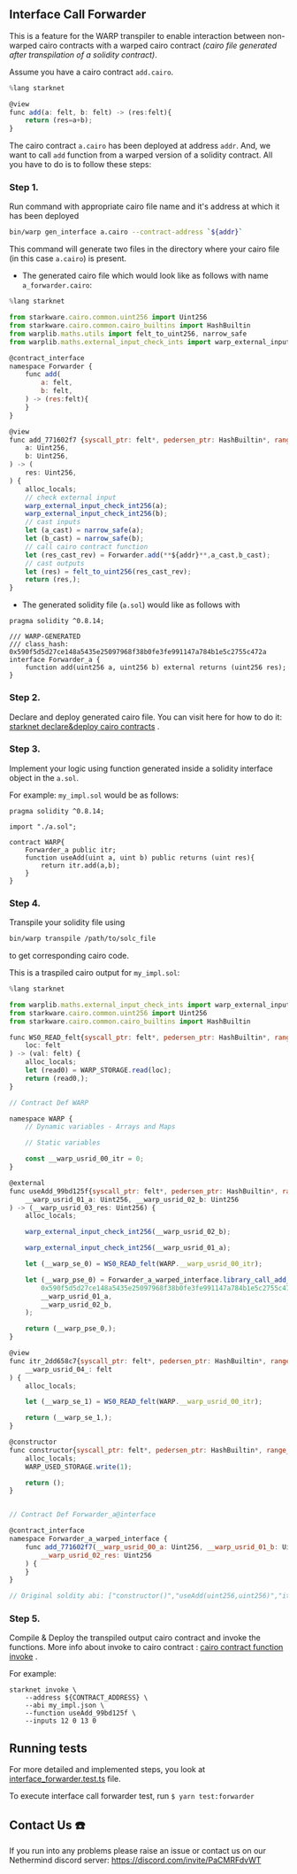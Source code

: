## Interface Call Forwarder

This is a feature for the WARP transpiler to enable interaction between non-warped cairo contracts with a warped cairo contract _(cairo file generated after transpilation of a solidity contract)_.

Assume you have a cairo contract `add.cairo`.

```js
%lang starknet

@view
func add(a: felt, b: felt) -> (res:felt){
    return (res=a+b);
}
```

The cairo contract `a.cairo` has been deployed at address `addr`. And, we want to call `add` function from a warped version of a solidity contract. All you have to do is to follow these steps:

### Step 1.

Run command with appropriate cairo file name and it's address at which it has been deployed

```sh
bin/warp gen_interface a.cairo --contract-address `${addr}`
```

This command will generate two files in the directory where your cairo file (in this case `a.cairo`) is present.

- The generated cairo file which would look like as follows with name `a_forwarder.cairo`:

```js
%lang starknet

from starkware.cairo.common.uint256 import Uint256
from starkware.cairo.common.cairo_builtins import HashBuiltin
from warplib.maths.utils import felt_to_uint256, narrow_safe
from warplib.maths.external_input_check_ints import warp_external_input_check_int256

@contract_interface
namespace Forwarder {
    func add(
        a: felt,
        b: felt,
    ) -> (res:felt){
    }
}

@view
func add_771602f7 {syscall_ptr: felt*, pedersen_ptr: HashBuiltin*, range_check_ptr: felt}(
    a: Uint256,
    b: Uint256,
) -> (
    res: Uint256,
) {
    alloc_locals;
    // check external input
    warp_external_input_check_int256(a);
    warp_external_input_check_int256(b);
    // cast inputs
    let (a_cast) = narrow_safe(a);
    let (b_cast) = narrow_safe(b);
    // call cairo contract function
    let (res_cast_rev) = Forwarder.add(**${addr}**,a_cast,b_cast);
    // cast outputs
    let (res) = felt_to_uint256(res_cast_rev);
    return (res,);
}
```

- The generated solidity file (`a.sol`) would like as follows with

```solidity
pragma solidity ^0.8.14;

/// WARP-GENERATED
/// class_hash: 0x590f5d5d27ce148a5435e25097968f38b0fe3fe991147a784b1e5c2755c472a
interface Forwarder_a {
    function add(uint256 a, uint256 b) external returns (uint256 res);
}
```

### Step 2.

Declare and deploy generated cairo file. You can visit here for how to do it: [starknet declare&deploy cairo contracts](https://www.cairo-lang.org/docs/hello_starknet/intro.html#declare-the-contract-on-the-starknet-testnet) .

### Step 3.

Implement your logic using function generated inside a solidity interface object in the `a.sol`.

For example: `my_impl.sol` would be as follows:

```solidity
pragma solidity ^0.8.14;

import "./a.sol";

contract WARP{
    Forwarder_a public itr;
    function useAdd(uint a, uint b) public returns (uint res){
        return itr.add(a,b);
    }
}
```

### Step 4.

Transpile your solidity file using

```sh
bin/warp transpile /path/to/solc_file
```

to get corresponding cairo code.

This is a traspiled cairo output for `my_impl.sol`:

```js
%lang starknet

from warplib.maths.external_input_check_ints import warp_external_input_check_int256
from starkware.cairo.common.uint256 import Uint256
from starkware.cairo.common.cairo_builtins import HashBuiltin

func WS0_READ_felt{syscall_ptr: felt*, pedersen_ptr: HashBuiltin*, range_check_ptr: felt}(
    loc: felt
) -> (val: felt) {
    alloc_locals;
    let (read0) = WARP_STORAGE.read(loc);
    return (read0,);
}

// Contract Def WARP

namespace WARP {
    // Dynamic variables - Arrays and Maps

    // Static variables

    const __warp_usrid_00_itr = 0;
}

@external
func useAdd_99bd125f{syscall_ptr: felt*, pedersen_ptr: HashBuiltin*, range_check_ptr: felt}(
    __warp_usrid_01_a: Uint256, __warp_usrid_02_b: Uint256
) -> (__warp_usrid_03_res: Uint256) {
    alloc_locals;

    warp_external_input_check_int256(__warp_usrid_02_b);

    warp_external_input_check_int256(__warp_usrid_01_a);

    let (__warp_se_0) = WS0_READ_felt(WARP.__warp_usrid_00_itr);

    let (__warp_pse_0) = Forwarder_a_warped_interface.library_call_add_771602f7(
        0x590f5d5d27ce148a5435e25097968f38b0fe3fe991147a784b1e5c2755c472a,
        __warp_usrid_01_a,
        __warp_usrid_02_b,
    );

    return (__warp_pse_0,);
}

@view
func itr_2dd658c7{syscall_ptr: felt*, pedersen_ptr: HashBuiltin*, range_check_ptr: felt}() -> (
    __warp_usrid_04_: felt
) {
    alloc_locals;

    let (__warp_se_1) = WS0_READ_felt(WARP.__warp_usrid_00_itr);

    return (__warp_se_1,);
}

@constructor
func constructor{syscall_ptr: felt*, pedersen_ptr: HashBuiltin*, range_check_ptr: felt}() {
    alloc_locals;
    WARP_USED_STORAGE.write(1);

    return ();
}


// Contract Def Forwarder_a@interface

@contract_interface
namespace Forwarder_a_warped_interface {
    func add_771602f7(__warp_usrid_00_a: Uint256, __warp_usrid_01_b: Uint256) -> (
        __warp_usrid_02_res: Uint256
    ) {
    }
}

// Original soldity abi: ["constructor()","useAdd(uint256,uint256)","itr()"]
```

### Step 5.

Compile & Deploy the transpiled output cairo contract and invoke the functions. More info about invoke to cairo contract : [cairo contract function invoke](https://www.cairo-lang.org/docs/hello_starknet/intro.html#interact-with-the-contract) .

For example:

```
starknet invoke \
    --address ${CONTRACT_ADDRESS} \
    --abi my_impl.json \
    --function useAdd_99bd125f \
    --inputs 12 0 13 0
```

## Running tests

For more detailed and implemented steps, you look at [interface_forwarder.test.ts](../../tests/interface_call_forwarder/interface_forwarder.test.ts) file.

To execute interface call forwarder test, run `$ yarn test:forwarder`

## Contact Us :phone:

If you run into any problems please raise an issue or contact us on our Nethermind discord server: https://discord.com/invite/PaCMRFdvWT
